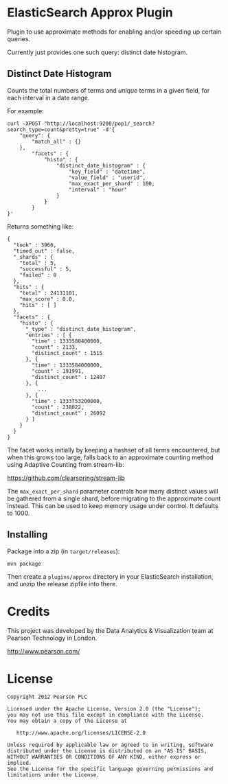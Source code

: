 ElasticSearch Approx Plugin
===========================

Plugin to use approximate methods for enabling and/or speeding up certain queries.

Currently just provides one such query: distinct date histogram.

Distinct Date Histogram
-----------------------

Counts the total numbers of terms and _unique_ terms in a given field, for each
interval in a date range.

For example:

    curl -XPOST "http://localhost:9200/pop1/_search?search_type=count&pretty=true" -d'{
        "query": {
            "match_all" : {}
        },
            "facets" : {
                "histo" : {
                    "distinct_date_histogram" : {
                        "key_field" : "datetime",
                        "value_field" : "userid",
                        "max_exact_per_shard" : 100,
                        "interval" : "hour"
                    }
                }
            }
    }'

Returns something like:

    {
      "took" : 3966,
      "timed_out" : false,
      "_shards" : {
        "total" : 5,
        "successful" : 5,
        "failed" : 0
      },
      "hits" : {
        "total" : 24131101,
        "max_score" : 0.0,
        "hits" : [ ]
      },
      "facets" : {
        "histo" : {
          "_type" : "distinct_date_histogram",
          "entries" : [ {
            "time" : 1333580400000,
            "count" : 2133,
            "distinct_count" : 1515
          }, {
            "time" : 1333584000000,
            "count" : 191991,
            "distinct_count" : 12407
          }, {
              ...
          }, {
            "time" : 1333753200000,
            "count" : 238022,
            "distinct_count" : 26092
          } ]
        }
      }
    }

The facet works initially by keeping a hashset of all terms encountered, but
when this grows too large, falls back to an approximate counting method using
Adaptive Counting from stream-lib:

https://github.com/clearspring/stream-lib

The `max_exact_per_shard` parameter controls how many distinct values will be
gathered from a single shard, before migrating to the approximate count
instead. This can be used to keep memory usage under control. It defaults to
1000.


Installing
----------

Package into a zip (in `target/releases`):

    mvn package

Then create a `plugins/approx` directory in your ElasticSearch installation,
and unzip the release zipfile into there.


Credits
=======

This project was developed by the Data Analytics & Visualization team
at Pearson Technology in London.

http://www.pearson.com/

License
=======

    Copyright 2012 Pearson PLC

    Licensed under the Apache License, Version 2.0 (the "License");
    you may not use this file except in compliance with the License.
    You may obtain a copy of the License at

       http://www.apache.org/licenses/LICENSE-2.0

    Unless required by applicable law or agreed to in writing, software
    distributed under the License is distributed on an "AS IS" BASIS,
    WITHOUT WARRANTIES OR CONDITIONS OF ANY KIND, either express or implied.
    See the License for the specific language governing permissions and
    limitations under the License.

